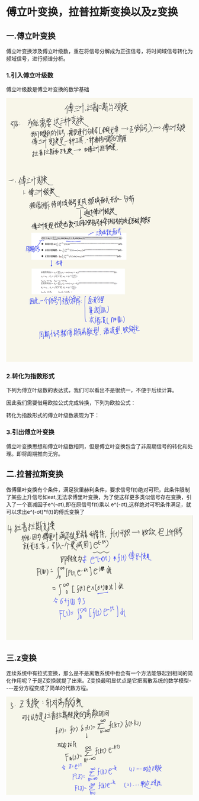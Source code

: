 # 傅立叶变换，拉普拉斯变换以及z变换

## 一.傅立叶变换

傅立叶变换涉及傅立叶级数，重在将信号分解成为正弦信号，将时间域信号转化为频域信号，进行频谱分析。

### 1.引入傅立叶级数

傅立叶级数是傅立叶变换的数学基础

![Image text](https://github.com/MRKANGhub/EE-6203/blob/main/%E5%9B%BE%E7%89%87/%E5%85%88%E8%A1%8C%E7%9F%A5%E8%AF%86-3.jpg)
### 2.转化为指数形式

下列为傅立叶级数的表达式，我们可以看出不是很统一，不便于后续计算。

因此我们需要借用欧拉公式完成转换，下列为欧拉公式：

转化为指数形式的傅立叶级数表现为下：


### 3.引出傅立叶变换

傅立叶变换思想和傅立叶级数相同，但是傅立叶变换包含了非周期信号的转化和处理。即将周期推向无穷。


## 二.拉普拉斯变换

做傅里叶变换有个条件，满足狄里赫利条件，要求信号f(t)绝对可积，此条件限制了某些上升信号如eat,无法求傅里叶变换，为了使这样更多类似信号存在变换，引入了一个衰减因子e^(-σt),即在原信号f(t)乘以 e^(-σt),这样绝对可积条件满足，就可以求出e^(-σt)*f(t)的傅氏变换了
![Image text](https://github.com/MRKANGhub/EE-6203/blob/main/%E5%9B%BE%E7%89%87/IMG_F850414EA692-1.jpeg)

## 三.z变换

连续系统中有拉式变换，那么是不是离散系统中也会有一个方法能够起到相同的简化作用呢？于是Z变换就提了出来。Z变换最明显优点是它把离散系统的数学模型----差分方程变成了简单的代数方程。

![Image text](https://github.com/MRKANGhub/EE-6203/blob/main/%E5%9B%BE%E7%89%87/IMG_0F565D21119A-1.jpeg)
